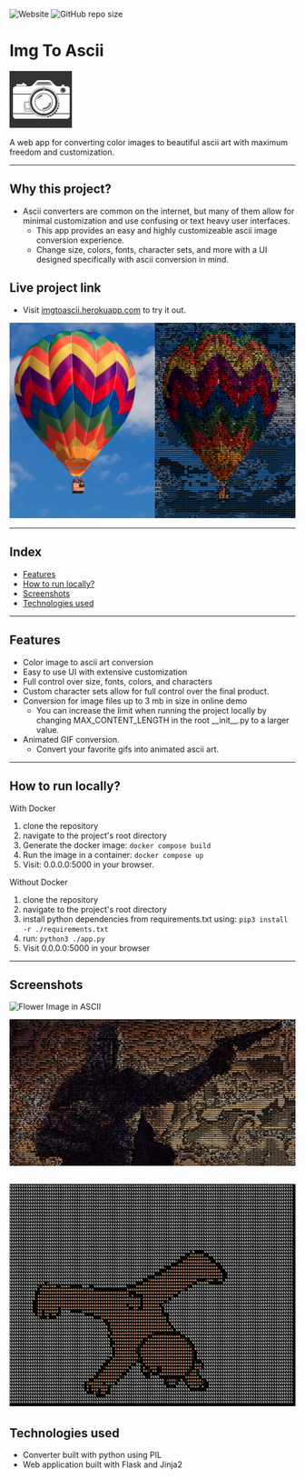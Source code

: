 ![Website](https://img.shields.io/website?url=http%3A%2F%2Fimage-to-ascii.dev.jonathanewarner.com%2F)
![GitHub repo size](https://img.shields.io/github/repo-size/jewarner57/image-to-ascii-converter)  
# Img To Ascii  
![Logo](./static/images/logo-image.png)



A web app for converting color images to beautiful ascii art with maximum freedom and customization.

---

## Why this project?
* Ascii converters are common on the internet, but many of them allow for minimal customization and use confusing or text heavy user interfaces.
  * This app provides an easy and highly customizeable ascii image conversion experience.
  * Change size, colors, fonts, character sets, and more with a UI designed specifically with ascii conversion in mind.

## Live project link
* Visit [imgtoascii.herokuapp.com](https://imgtoascii.herokuapp.com/) to try it out.

![Balloon Image in ASCII](./static/images/docs-images/readme-example.png)

---
## Index
* [Features](#Features)
* [How to run locally?](#Howtoinstallconfiglaunch)
* [Screenshots](#Screenshotsofapp)
* [Technologies used](#Technologiesused)

---

##  <a name='Features'></a>Features
  * Color image to ascii art conversion
  * Easy to use UI with extensive customization
  * Full control over size, fonts, colors, and characters
  * Custom character sets allow for full control over the final product.
  * Conversion for image files up to 3 mb in size in online demo
    * You can increase the limit when running the project locally by changing MAX_CONTENT_LENGTH in the root \_\_init\_\_.py to a larger value.
  * Animated GIF conversion.
    * Convert your favorite gifs into animated ascii art.

---

##  <a name='Howtoinstallconfiglaunch'></a>How to run locally?

With Docker
1. clone the repository
2. navigate to the project's root directory 
3. Generate the docker image: ```docker compose build```
4. Run the image in a container: ```docker compose up```
5. Visit: 0.0.0.0:5000 in your browser.

Without Docker
1. clone the repository
2. navigate to the project's root directory 
3. install python dependencies from requirements.txt using: ```pip3 install -r ./requirements.txt```
4. run: ```python3 ./app.py```
5. Visit 0.0.0.0:5000 in your browser

---

##  <a name='Screenshotsofapp'></a>Screenshots

![Flower Image in ASCII](./static/images/docs-images/readme-flower-example.gif)

![Mando Image in ASCII](./static/images/docs-images/starwars-docs-example.gif)

![Dancing Bear GIF in ASCII](./static/images/docs-images/dancing-bear.gif)
---

##  <a name='Technologiesused'></a>Technologies used
* Converter built with python using PIL
* Web application built with Flask and Jinja2